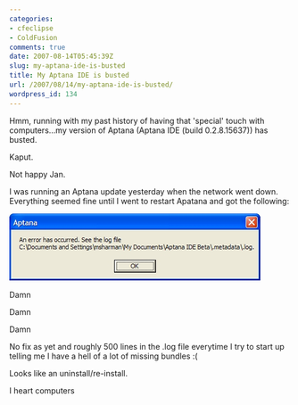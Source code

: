 ```yaml
---
categories:
- cfeclipse
- ColdFusion
comments: true
date: 2007-08-14T05:45:39Z
slug: my-aptana-ide-is-busted
title: My Aptana IDE is busted
url: /2007/08/14/my-aptana-ide-is-busted/
wordpress_id: 134
---
```


Hmm, running with my past history of having that 'special' touch with computers...my version of Aptana (Aptana IDE (build 0.2.8.15637)) has busted.

Kaput.

Not happy Jan.

I was running an Aptana update yesterday when the network went down. Everything seemed fine until I went to restart Apatana and got the following:

![Aptana error](/images/uploads/2007/08/aptana.jpg)

Damn

Damn

Damn

No fix as yet and roughly 500 lines in the .log file everytime I try to start up telling me I have a hell of a lot of missing bundles :(

Looks like an uninstall/re-install.

I heart computers
